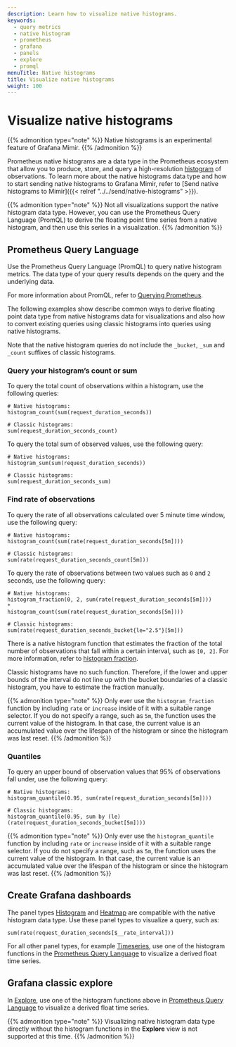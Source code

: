 ```yaml
---
description: Learn how to visualize native histograms.
keywords:
  - query metrics
  - native histogram
  - prometheus
  - grafana
  - panels
  - explore
  - promql
menuTitle: Native histograms
title: Visualize native histograms
weight: 100
---
```


# Visualize native histograms

{{% admonition type="note" %}}
Native histograms is an experimental feature of Grafana Mimir.
{{% /admonition %}}

Prometheus native histograms are a data type in the Prometheus ecosystem that allow you to produce, store, and query a high-resolution [histogram](https://prometheus.io/docs/concepts/metric_types/#histogram) of observations.
To learn more about the native histograms data type and how to start sending native histograms to Grafana Mimir,
refer to [Send native histograms to Mimir]({{< relref "../../send/native-histograms" >}}).

{{% admonition type="note" %}}
Not all visualizations support the native histogram data type. However, you can use the Prometheus Query Language (PromQL) to derive the floating point time series from a native histogram, and then use this series in a visualization.
{{% /admonition %}}

## Prometheus Query Language

Use the Prometheus Query Language (PromQL) to query native histogram metrics. The data type of your query results depends on the query and the underlying data.

For more information about PromQL, refer to [Querying Prometheus](https://prometheus.io/docs/prometheus/latest/querying/basics/).

The following examples show describe common ways to derive floating point data type from native histograms data for visualizations and also how to convert existing queries using classic histograms into queries using native histograms.

Note that the native histogram queries do not include the `_bucket`, `_sum` and `_count` suffixes of classic histograms.

### Query your histogram’s count or sum

To query the total count of observations within a histogram, use the following queries:

```PromQL
# Native histograms:
histogram_count(sum(request_duration_seconds))

# Classic histograms:
sum(request_duration_seconds_count)
```

To query the total sum of observed values, use the following query:

```PromQL
# Native histograms:
histogram_sum(sum(request_duration_seconds))

# Classic histograms:
sum(request_duration_seconds_sum)
```

### Find rate of observations

To query the rate of all observations calculated over 5 minute time window, use the following query:

```PromQL
# Native histograms:
histogram_count(sum(rate(request_duration_seconds[5m])))

# Classic histograms:
sum(rate(request_duration_seconds_count[5m]))
```

To query the rate of observations between two values such as `0` and `2` seconds, use the following query:

```PromQL
# Native histograms:
histogram_fraction(0, 2, sum(rate(request_duration_seconds[5m])))
*
histogram_count(sum(rate(request_duration_seconds[5m])))

# Classic histograms:
sum(rate(request_duration_seconds_bucket{le="2.5"}[5m]))
```

There is a native histogram function that estimates the fraction of the total number of observations that fall within a certain interval, such as `[0, 2]`.
For more information, refer to [histogram fraction](https://prometheus.io/docs/prometheus/latest/querying/functions/#histogram_fraction).

Classic histograms have no such function. Therefore, if the lower and upper bounds of the interval do not line up with the bucket boundaries of a classic histogram,
you have to estimate the fraction manually.

{{% admonition type="note" %}}
Only ever use the `histogram_fraction` function by including `rate` or `increase` inside of it with a suitable range selector.
If you do not specify a range, such as `5m`, the function uses the current value of the histogram.
In that case, the current value is an accumulated value over the lifespan of the histogram or since the histogram was last reset.
{{% /admonition %}}

### Quantiles

To query an upper bound of observation values that 95% of observations fall under, use the following query:

```PromQL
# Native histograms:
histogram_quantile(0.95, sum(rate(request_duration_seconds[5m])))

# Classic histograms:
histogram_quantile(0.95, sum by (le) (rate(request_duration_seconds_bucket[5m])))
```

{{% admonition type="note" %}}
Only ever use the `histogram_quantile` function by including `rate` or `increase` inside of it with a suitable range selector.
If you do not specify a range, such as `5m`, the function uses the current value of the histogram.
In that case, the current value is an accumulated value over the lifespan of the histogram or since the histogram was last reset.
{{% /admonition %}}

## Create Grafana dashboards

The panel types [Histogram](/docs/grafana/latest/panels-visualizations/visualizations/histogram/) and [Heatmap](/docs/grafana/latest/panels-visualizations/visualizations/heatmap/) are compatible with the native histogram data type. Use these panel types to visualize a query, such as:

```PromQL
sum(rate(request_duration_seconds[$__rate_interval]))
```

For all other panel types, for example [Timeseries](/docs/grafana/latest/panels-visualizations/visualizations/time-series/), use one of the histogram functions in the [Prometheus Query Language](#prometheus-query-language) to visualize a derived float time series.

## Grafana classic explore

In [Explore](https://grafana.com/docs/grafana/latest/explore/), use one of the histogram functions above in [Prometheus Query Language](#prometheus-query-language) to visualize a derived float time series.

{{% admonition type="note" %}}
Visualizing native histogram data type directly without the histogram functions in the **Explore** view is not supported at this time.
{{% /admonition %}}
